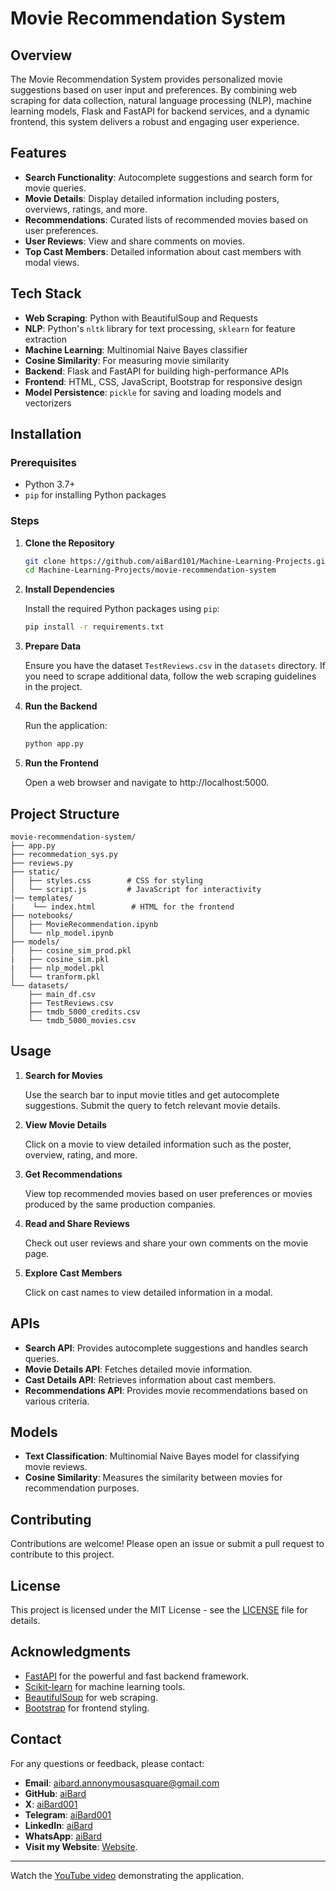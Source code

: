 # Movie Recommendation System

## Overview

The Movie Recommendation System provides personalized movie suggestions based on user input and preferences. By combining web scraping for data collection, natural language processing (NLP), machine learning models, Flask and FastAPI for backend services, and a dynamic frontend, this system delivers a robust and engaging user experience.

## Features

- **Search Functionality**: Autocomplete suggestions and search form for movie queries.
- **Movie Details**: Display detailed information including posters, overviews, ratings, and more.
- **Recommendations**: Curated lists of recommended movies based on user preferences.
- **User Reviews**: View and share comments on movies.
- **Top Cast Members**: Detailed information about cast members with modal views.

## Tech Stack

- **Web Scraping**: Python with BeautifulSoup and Requests
- **NLP**: Python's `nltk` library for text processing, `sklearn` for feature extraction
- **Machine Learning**: Multinomial Naive Bayes classifier
- **Cosine Similarity**: For measuring movie similarity
- **Backend**: Flask and FastAPI for building high-performance APIs
- **Frontend**: HTML, CSS, JavaScript, Bootstrap for responsive design
- **Model Persistence**: `pickle` for saving and loading models and vectorizers

## Installation

### Prerequisites

- Python 3.7+
- `pip` for installing Python packages

### Steps

1. **Clone the Repository**

   ```bash
   git clone https://github.com/aiBard101/Machine-Learning-Projects.git
   cd Machine-Learning-Projects/movie-recommendation-system
   ```

2. **Install Dependencies**

   Install the required Python packages using `pip`:

   ```bash
   pip install -r requirements.txt
   ```

3. **Prepare Data**

   Ensure you have the dataset `TestReviews.csv` in the `datasets` directory. If you need to scrape additional data, follow the web scraping guidelines in the project.

4. **Run the Backend**

   Run the application:

   ```bash
   python app.py
   ```

5. **Run the Frontend**

   Open a web browser and navigate to http://localhost:5000.

## Project Structure

```
movie-recommendation-system/
├── app.py          
├── recommedation_sys.py
├── reviews.py
├── static/
│   ├── styles.css        # CSS for styling
│   └── script.js         # JavaScript for interactivity
|── templates/
|    └── index.html        # HTML for the frontend
├── notebooks/
│   ├── MovieRecommendation.ipynb  
│   └── nlp_model.ipynb        
├── models/
│   ├── cosine_sim_prod.pkl
|   ├── cosine_sim.pkl
|   ├── nlp_model.pkl
│   └── tranform.pkl 
└── datasets/
    ├── main_df.csv
    ├── TestReviews.csv
    ├── tmdb_5000_credits.csv
    └── tmdb_5000_movies.csv
```

## Usage

1. **Search for Movies**

   Use the search bar to input movie titles and get autocomplete suggestions. Submit the query to fetch relevant movie details.

2. **View Movie Details**

   Click on a movie to view detailed information such as the poster, overview, rating, and more.

3. **Get Recommendations**

   View top recommended movies based on user preferences or movies produced by the same production companies.

4. **Read and Share Reviews**

   Check out user reviews and share your own comments on the movie page.

5. **Explore Cast Members**

   Click on cast names to view detailed information in a modal.

## APIs

- **Search API**: Provides autocomplete suggestions and handles search queries.
- **Movie Details API**: Fetches detailed movie information.
- **Cast Details API**: Retrieves information about cast members.
- **Recommendations API**: Provides movie recommendations based on various criteria.

## Models

- **Text Classification**: Multinomial Naive Bayes model for classifying movie reviews.
- **Cosine Similarity**: Measures the similarity between movies for recommendation purposes.

## Contributing

Contributions are welcome! Please open an issue or submit a pull request to contribute to this project.

## License

This project is licensed under the MIT License - see the [LICENSE](LICENSE) file for details.

## Acknowledgments

- [FastAPI](https://fastapi.tiangolo.com/) for the powerful and fast backend framework.
- [Scikit-learn](https://scikit-learn.org/) for machine learning tools.
- [BeautifulSoup](https://www.crummy.com/software/BeautifulSoup/) for web scraping.
- [Bootstrap](https://getbootstrap.com/) for frontend styling.

## Contact

For any questions or feedback, please contact:

- **Email**: [aibard.annonymousasquare@gmail.com](aibard.annonymousasquare@gmail.com)
- **GitHub**: [aiBard](https://github.com/aiBard101/)
- **X**: [aiBard001](https://x.com/aiBard001)
- **Telegram**: [aiBard001](https://t.me/aiBard101)
- **LinkedIn**: [aiBard](https://www.linkedin.com/in/george-junior-alainengiya-5b44b5251/)
- **WhatsApp**: [aiBard](https://%20https://wa.me/message/AL5IJZCUYD6LG1)
- **Visit my Website**: [Website](https://aibard.code.blog/).

---
Watch the [YouTube video](https://youtu.be/M-sHa80d1Oc) demonstrating the application.
